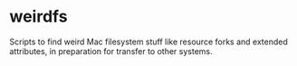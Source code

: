# weirdfs

Scripts to find weird Mac filesystem stuff like resource forks and extended attributes, in preparation for transfer to other systems.
